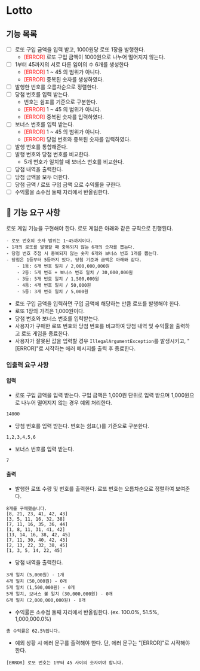 #  Lotto

## 기능 목록
- [ ] 로또 구입 금액을 입력 받고, 1000원당 로또 1장을 발행한다.
  - <span style ="color:red">[ERROR]</span> 로또 구입 금액이 1000원으로 나누어 떨어지지 않는다.
- [ ] 1부터 45까지의 서로 다른 임이의 수 6개를 생성한다 
  - <span style ="color:red">[ERROR]</span> 1 ~ 45 의 범위가 아니다.
  - <span style ="color:red">[ERROR]</span> 중복된 숫자를 생성하였다.
- [ ] 발행한 번호를 오름차순으로 정렬한다.
- [ ] 당첨 번호를 입력 받는다.
  - 번호는 쉼표를 기준으로 구분한다.
  - <span style ="color:red">[ERROR]</span> 1 ~ 45 의 범위가 아니다.
  - <span style ="color:red">[ERROR]</span> 중복된 숫자를 입력하였다.
- [ ] 보너스 번호를 입력 받는다.
  - <span style ="color:red">[ERROR]</span>  1 ~ 45 의 범위가 아니다.
  - <span style ="color:red">[ERROR]</span> 당첨 번호와 중복된 숫자를 입력하였다.
- [ ] 발행 번호를 통합해준다.
- [ ] 발행 번호와 당첨 번호를 비교한다.
  - 5개 번호가 일치할 때 보너스 번호를 비교한다.
- [ ] 당첨 내역을 출력한다.
- [ ] 당첨 금액을 모두 더한다.
- [ ] 당첨 금액 / 로또 구입 금액 으로 수익률을 구한다.
- [ ] 수익률을 소수점 둘째 자리에서 반올림한다.

## 🚀 기능 요구 사항

로또 게임 기능을 구현해야 한다. 로또 게임은 아래와 같은 규칙으로 진행된다.

```
- 로또 번호의 숫자 범위는 1~45까지이다.
- 1개의 로또를 발행할 때 중복되지 않는 6개의 숫자를 뽑는다.
- 당첨 번호 추첨 시 중복되지 않는 숫자 6개와 보너스 번호 1개를 뽑는다.
- 당첨은 1등부터 5등까지 있다. 당첨 기준과 금액은 아래와 같다.
    - 1등: 6개 번호 일치 / 2,000,000,000원
    - 2등: 5개 번호 + 보너스 번호 일치 / 30,000,000원
    - 3등: 5개 번호 일치 / 1,500,000원
    - 4등: 4개 번호 일치 / 50,000원
    - 5등: 3개 번호 일치 / 5,000원
```

- 로또 구입 금액을 입력하면 구입 금액에 해당하는 만큼 로또를 발행해야 한다.
- 로또 1장의 가격은 1,000원이다.
- 당첨 번호와 보너스 번호를 입력받는다.
- 사용자가 구매한 로또 번호와 당첨 번호를 비교하여 당첨 내역 및 수익률을 출력하고 로또 게임을 종료한다.
- 사용자가 잘못된 값을 입력할 경우 `IllegalArgumentException`를 발생시키고, "[ERROR]"로 시작하는 에러 메시지를 출력 후 종료한다.

### 입출력 요구 사항

#### 입력

- 로또 구입 금액을 입력 받는다. 구입 금액은 1,000원 단위로 입력 받으며 1,000원으로 나누어 떨어지지 않는 경우 예외 처리한다.

```
14000
```

- 당첨 번호를 입력 받는다. 번호는 쉼표(,)를 기준으로 구분한다.

```
1,2,3,4,5,6
```

- 보너스 번호를 입력 받는다.

```
7
```

#### 출력

- 발행한 로또 수량 및 번호를 출력한다. 로또 번호는 오름차순으로 정렬하여 보여준다.

```
8개를 구매했습니다.
[8, 21, 23, 41, 42, 43] 
[3, 5, 11, 16, 32, 38] 
[7, 11, 16, 35, 36, 44] 
[1, 8, 11, 31, 41, 42] 
[13, 14, 16, 38, 42, 45] 
[7, 11, 30, 40, 42, 43] 
[2, 13, 22, 32, 38, 45] 
[1, 3, 5, 14, 22, 45]
```

- 당첨 내역을 출력한다.

```
3개 일치 (5,000원) - 1개
4개 일치 (50,000원) - 0개
5개 일치 (1,500,000원) - 0개
5개 일치, 보너스 볼 일치 (30,000,000원) - 0개
6개 일치 (2,000,000,000원) - 0개
```

- 수익률은 소수점 둘째 자리에서 반올림한다. (ex. 100.0%, 51.5%, 1,000,000.0%)

```
총 수익률은 62.5%입니다.
```

- 예외 상황 시 에러 문구를 출력해야 한다. 단, 에러 문구는 "[ERROR]"로 시작해야 한다.

```
[ERROR] 로또 번호는 1부터 45 사이의 숫자여야 합니다.
```
